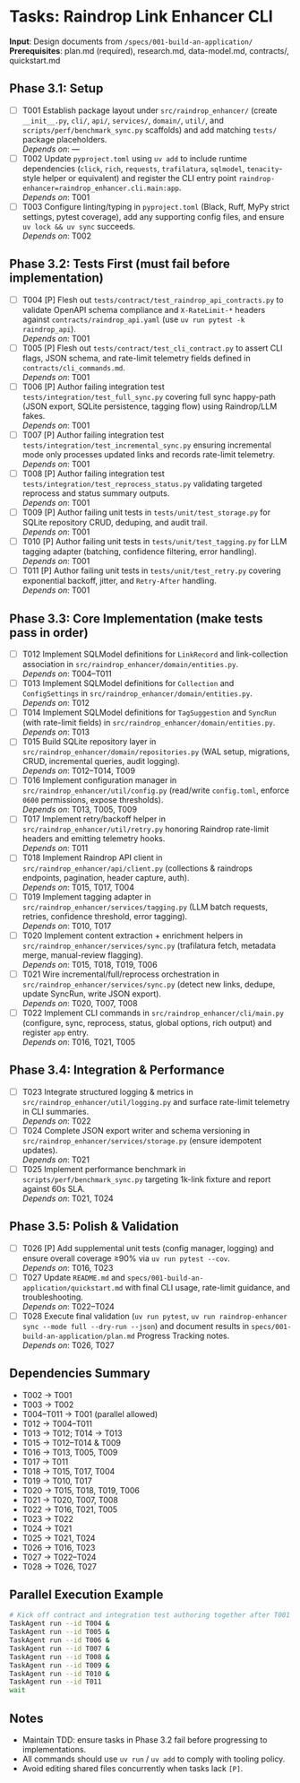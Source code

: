 # Tasks: Raindrop Link Enhancer CLI

**Input**: Design documents from `/specs/001-build-an-application/`
**Prerequisites**: plan.md (required), research.md, data-model.md, contracts/, quickstart.md

## Phase 3.1: Setup
- [ ] T001 Establish package layout under `src/raindrop_enhancer/` (create `__init__.py`, `cli/`, `api/`, `services/`, `domain/`, `util/`, and `scripts/perf/benchmark_sync.py` scaffolds) and add matching `tests/` package placeholders.  
  _Depends on_: —
- [ ] T002 Update `pyproject.toml` using `uv add` to include runtime dependencies (`click`, `rich`, `requests`, `trafilatura`, `sqlmodel`, `tenacity`-style helper or equivalent) and register the CLI entry point `raindrop-enhancer=raindrop_enhancer.cli.main:app`.  
  _Depends on_: T001
- [ ] T003 Configure linting/typing in `pyproject.toml` (Black, Ruff, MyPy strict settings, pytest coverage), add any supporting config files, and ensure `uv lock && uv sync` succeeds.  
  _Depends on_: T002

## Phase 3.2: Tests First (must fail before implementation)
- [ ] T004 [P] Flesh out `tests/contract/test_raindrop_api_contracts.py` to validate OpenAPI schema compliance and `X-RateLimit-*` headers against `contracts/raindrop_api.yaml` (use `uv run pytest -k raindrop_api`).  
  _Depends on_: T001
- [ ] T005 [P] Flesh out `tests/contract/test_cli_contract.py` to assert CLI flags, JSON schema, and rate-limit telemetry fields defined in `contracts/cli_commands.md`.  
  _Depends on_: T001
- [ ] T006 [P] Author failing integration test `tests/integration/test_full_sync.py` covering full sync happy-path (JSON export, SQLite persistence, tagging flow) using Raindrop/LLM fakes.  
  _Depends on_: T001
- [ ] T007 [P] Author failing integration test `tests/integration/test_incremental_sync.py` ensuring incremental mode only processes updated links and records rate-limit telemetry.  
  _Depends on_: T001
- [ ] T008 [P] Author failing integration test `tests/integration/test_reprocess_status.py` validating targeted reprocess and status summary outputs.  
  _Depends on_: T001
- [ ] T009 [P] Author failing unit tests in `tests/unit/test_storage.py` for SQLite repository CRUD, deduping, and audit trail.  
  _Depends on_: T001
- [ ] T010 [P] Author failing unit tests in `tests/unit/test_tagging.py` for LLM tagging adapter (batching, confidence filtering, error handling).  
  _Depends on_: T001
- [ ] T011 [P] Author failing unit tests in `tests/unit/test_retry.py` covering exponential backoff, jitter, and `Retry-After` handling.  
  _Depends on_: T001

## Phase 3.3: Core Implementation (make tests pass in order)
- [ ] T012 Implement SQLModel definitions for `LinkRecord` and link-collection association in `src/raindrop_enhancer/domain/entities.py`.  
  _Depends on_: T004–T011
- [ ] T013 Implement SQLModel definitions for `Collection` and `ConfigSettings` in `src/raindrop_enhancer/domain/entities.py`.  
  _Depends on_: T012
- [ ] T014 Implement SQLModel definitions for `TagSuggestion` and `SyncRun` (with rate-limit fields) in `src/raindrop_enhancer/domain/entities.py`.  
  _Depends on_: T013
- [ ] T015 Build SQLite repository layer in `src/raindrop_enhancer/domain/repositories.py` (WAL setup, migrations, CRUD, incremental queries, audit logging).  
  _Depends on_: T012–T014, T009
- [ ] T016 Implement configuration manager in `src/raindrop_enhancer/util/config.py` (read/write `config.toml`, enforce `0600` permissions, expose thresholds).  
  _Depends on_: T013, T005, T009
- [ ] T017 Implement retry/backoff helper in `src/raindrop_enhancer/util/retry.py` honoring Raindrop rate-limit headers and emitting telemetry hooks.  
  _Depends on_: T011
- [ ] T018 Implement Raindrop API client in `src/raindrop_enhancer/api/client.py` (collections & raindrops endpoints, pagination, header capture, auth).  
  _Depends on_: T015, T017, T004
- [ ] T019 Implement tagging adapter in `src/raindrop_enhancer/services/tagging.py` (LLM batch requests, retries, confidence threshold, error tagging).  
  _Depends on_: T010, T017
- [ ] T020 Implement content extraction + enrichment helpers in `src/raindrop_enhancer/services/sync.py` (trafilatura fetch, metadata merge, manual-review flagging).  
  _Depends on_: T015, T018, T019, T006
- [ ] T021 Wire incremental/full/reprocess orchestration in `src/raindrop_enhancer/services/sync.py` (detect new links, dedupe, update SyncRun, write JSON export).  
  _Depends on_: T020, T007, T008
- [ ] T022 Implement CLI commands in `src/raindrop_enhancer/cli/main.py` (configure, sync, reprocess, status, global options, rich output) and register `app` entry.  
  _Depends on_: T016, T021, T005

## Phase 3.4: Integration & Performance
- [ ] T023 Integrate structured logging & metrics in `src/raindrop_enhancer/util/logging.py` and surface rate-limit telemetry in CLI summaries.  
  _Depends on_: T022
- [ ] T024 Complete JSON export writer and schema versioning in `src/raindrop_enhancer/services/storage.py` (ensure idempotent updates).  
  _Depends on_: T021
- [ ] T025 Implement performance benchmark in `scripts/perf/benchmark_sync.py` targeting 1k-link fixture and report against 60s SLA.  
  _Depends on_: T021, T024

## Phase 3.5: Polish & Validation
- [ ] T026 [P] Add supplemental unit tests (config manager, logging) and ensure overall coverage ≥90% via `uv run pytest --cov`.  
  _Depends on_: T016, T023
- [ ] T027 Update `README.md` and `specs/001-build-an-application/quickstart.md` with final CLI usage, rate-limit guidance, and troubleshooting.  
  _Depends on_: T022–T024
- [ ] T028 Execute final validation (`uv run pytest`, `uv run raindrop-enhancer sync --mode full --dry-run --json`) and document results in `specs/001-build-an-application/plan.md` Progress Tracking notes.  
  _Depends on_: T026, T027

## Dependencies Summary
- T002 → T001
- T003 → T002
- T004–T011 → T001 (parallel allowed)
- T012 → T004–T011
- T013 → T012; T014 → T013
- T015 → T012–T014 & T009
- T016 → T013, T005, T009
- T017 → T011
- T018 → T015, T017, T004
- T019 → T010, T017
- T020 → T015, T018, T019, T006
- T021 → T020, T007, T008
- T022 → T016, T021, T005
- T023 → T022
- T024 → T021
- T025 → T021, T024
- T026 → T016, T023
- T027 → T022–T024
- T028 → T026, T027

## Parallel Execution Example
```bash
# Kick off contract and integration test authoring together after T001
TaskAgent run --id T004 &
TaskAgent run --id T005 &
TaskAgent run --id T006 &
TaskAgent run --id T007 &
TaskAgent run --id T008 &
TaskAgent run --id T009 &
TaskAgent run --id T010 &
TaskAgent run --id T011
wait
```

## Notes
- Maintain TDD: ensure tasks in Phase 3.2 fail before progressing to implementations.
- All commands should use `uv run` / `uv add` to comply with tooling policy.
- Avoid editing shared files concurrently when tasks lack `[P]`.
